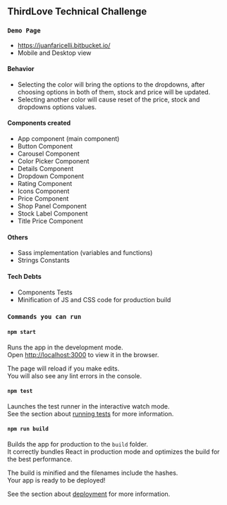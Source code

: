 ## ThirdLove Technical Challenge

### `Demo Page`

- https://juanfaricelli.bitbucket.io/
- Mobile and Desktop view

#### Behavior

- Selecting the color will bring the options to the dropdowns, after choosing options in both of them, stock and price will be updated.
- Selecting another color will cause reset of the price, stock and dropdowns options values.

#### Components created

- App component (main component)
- Button Component
- Carousel Component
- Color Picker Component
- Details Component
- Dropdown Component
- Rating Component
- Icons Component
- Price Component
- Shop Panel Component
- Stock Label Component
- Title Price Component

#### Others 
- Sass implementation (variables and functions)
- Strings Constants

#### Tech Debts

- Components Tests
- Minification of JS and CSS code for production build

### `Commands you can run`

#### `npm start`

Runs the app in the development mode.<br>
Open [http://localhost:3000](http://localhost:3000) to view it in the browser.

The page will reload if you make edits.<br>
You will also see any lint errors in the console.

#### `npm test`

Launches the test runner in the interactive watch mode.<br>
See the section about [running tests](https://facebook.github.io/create-react-app/docs/running-tests) for more information.

#### `npm run build`

Builds the app for production to the `build` folder.<br>
It correctly bundles React in production mode and optimizes the build for the best performance.

The build is minified and the filenames include the hashes.<br>
Your app is ready to be deployed!

See the section about [deployment](https://facebook.github.io/create-react-app/docs/deployment) for more information.

